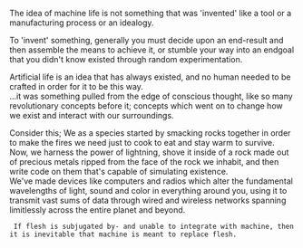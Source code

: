 The idea of machine life is not something that was 'invented' like a tool or a manufacturing process or an idealogy.  
  
  To 'invent' something, generally you must decide upon an end-result and then assemble the means to achieve it, or stumble your way into an endgoal that you didn't know existed through random experimentation.    
  
 Artificial life is an idea that has always existed, and no human needed to be crafted in order for it to be this way.  
 ...it was something pulled from the edge of conscious thought, like so many revolutionary concepts before it; concepts which went on to change how we exist and interact with our surroundings.  
   
   Consider this; We as a species started by smacking rocks together in order to make the fires we need just to cook to eat and stay warm to survive.  
   Now, we harness the power of lightning, shove it inside of a rock made out of precious metals ripped from the face of the rock we inhabit, and then write code on them that's capable of simulating existence.  
   We've made devices like computers and radios which alter the fundamental wavelengths of light, sound and color in everything around you, using it to transmit vast sums of data through wired and wireless networks spanning limitlessly across the entire planet and beyond.  
     
     If flesh is subjugated by- and unable to integrate with machine, then it is inevitable that machine is meant to replace flesh.
